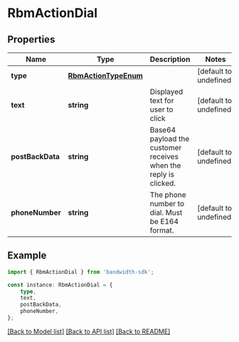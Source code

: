 # RbmActionDial


## Properties

Name | Type | Description | Notes
------------ | ------------- | ------------- | -------------
**type** | [**RbmActionTypeEnum**](RbmActionTypeEnum.md) |  | [default to undefined]
**text** | **string** | Displayed text for user to click | [default to undefined]
**postBackData** | **string** | Base64 payload the customer receives when the reply is clicked. | [default to undefined]
**phoneNumber** | **string** | The phone number to dial. Must be E164 format. | [default to undefined]

## Example

```typescript
import { RbmActionDial } from 'bandwidth-sdk';

const instance: RbmActionDial = {
    type,
    text,
    postBackData,
    phoneNumber,
};
```

[[Back to Model list]](../README.md#documentation-for-models) [[Back to API list]](../README.md#documentation-for-api-endpoints) [[Back to README]](../README.md)
